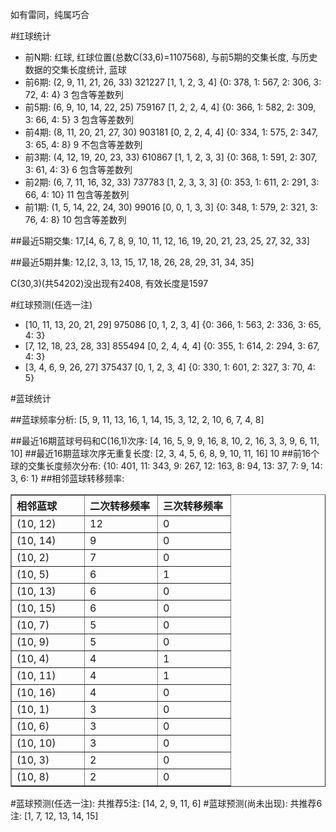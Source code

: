 <!-- 
.. title: 双色球2012048期(2012-04-26)数据分析报告
.. slug: slott-2012048-2012-04-26-report
.. date: 2012-04-27 08:00:00 UTC+08:00
.. tags: Lottery
.. link: 
.. description: 
.. type: text
-->

如有雷同，纯属巧合

<!-- TEASER_END-->

#红球统计

- 前N期: 红球, 红球位置(总数C(33,6)=1107568), 与前5期的交集长度, 与历史数据的交集长度统计, 蓝球
- 前6期: (2, 9, 11, 21, 26, 33) 321227 [1, 1, 2, 3, 4] {0: 378, 1: 567, 2: 306, 3: 72, 4: 4} 3 包含等差数列
- 前5期: (6, 9, 10, 14, 22, 25) 759167 [1, 2, 2, 4, 4] {0: 366, 1: 582, 2: 309, 3: 66, 4: 5} 3 包含等差数列
- 前4期: (8, 11, 20, 21, 27, 30) 903181 [0, 2, 2, 4, 4] {0: 334, 1: 575, 2: 347, 3: 65, 4: 8} 9 不包含等差数列
- 前3期: (4, 12, 19, 20, 23, 33) 610867 [1, 1, 2, 3, 3] {0: 368, 1: 591, 2: 307, 3: 61, 4: 3} 6 包含等差数列
- 前2期: (6, 7, 11, 16, 32, 33) 737783 [1, 2, 3, 3, 3] {0: 353, 1: 611, 2: 291, 3: 66, 4: 10} 11 包含等差数列
- 前1期: (1, 5, 14, 22, 24, 30) 99016 [0, 0, 1, 3, 3] {0: 348, 1: 579, 2: 321, 3: 76, 4: 8} 10 包含等差数列

##最近5期交集:
17,[4, 6, 7, 8, 9, 10, 11, 12, 16, 19, 20, 21, 23, 25, 27, 32, 33]

##最近5期并集:
12,[2, 3, 13, 15, 17, 18, 26, 28, 29, 31, 34, 35]

C(30,3)(共54202)没出现有2408, 
有效长度是1597

#红球预测(任选一注)

- [10, 11, 13, 20, 21, 29] 975086 [0, 1, 2, 3, 4] {0: 366, 1: 563, 2: 336, 3: 65, 4: 3}
- [7, 12, 18, 23, 28, 33] 855494 [0, 2, 4, 4, 4] {0: 355, 1: 614, 2: 294, 3: 67, 4: 3}
- [3, 4, 6, 9, 26, 27] 375437 [0, 1, 2, 3, 4] {0: 330, 1: 601, 2: 327, 3: 70, 4: 5}

#蓝球统计

##蓝球频率分析:
[5, 9, 11, 13, 16, 1, 14, 15, 3, 12, 2, 10, 6, 7, 4, 8]

##最近16期蓝球号码和C(16,1)次序:
[4, 16, 5, 9, 9, 16, 8, 10, 2, 16, 3, 3, 9, 6, 11, 10]
##最近16期蓝球次序无重复长度:
[2, 3, 4, 5, 6, 8, 9, 10, 11, 16] 10
##前16个球的交集长度频次分布:
{10: 401, 11: 343, 9: 267, 12: 163, 8: 94, 13: 37, 7: 9, 14: 3, 6: 1}
##相邻蓝球转移频率:
<table border="1" class="table table-striped dataframe">
  <thead>
    <tr style="text-align: left;">
      <th style="min-width: 100px;">相邻蓝球</th>
      <th style="min-width: 100px;">二次转移频率</th>
      <th style="min-width: 100px;">三次转移频率</th>
    </tr>
  </thead>
  <tbody>
    <tr>
      <td> (10, 12)</td>
      <td> 12</td>
      <td> 0</td>
    </tr>
    <tr>
      <td> (10, 14)</td>
      <td>  9</td>
      <td> 0</td>
    </tr>
    <tr>
      <td>  (10, 2)</td>
      <td>  7</td>
      <td> 0</td>
    </tr>
    <tr>
      <td>  (10, 5)</td>
      <td>  6</td>
      <td> 1</td>
    </tr>
    <tr>
      <td> (10, 13)</td>
      <td>  6</td>
      <td> 0</td>
    </tr>
    <tr>
      <td> (10, 15)</td>
      <td>  6</td>
      <td> 0</td>
    </tr>
    <tr>
      <td>  (10, 7)</td>
      <td>  5</td>
      <td> 0</td>
    </tr>
    <tr>
      <td>  (10, 9)</td>
      <td>  5</td>
      <td> 0</td>
    </tr>
    <tr>
      <td>  (10, 4)</td>
      <td>  4</td>
      <td> 1</td>
    </tr>
    <tr>
      <td> (10, 11)</td>
      <td>  4</td>
      <td> 1</td>
    </tr>
    <tr>
      <td> (10, 16)</td>
      <td>  4</td>
      <td> 0</td>
    </tr>
    <tr>
      <td>  (10, 1)</td>
      <td>  3</td>
      <td> 0</td>
    </tr>
    <tr>
      <td>  (10, 6)</td>
      <td>  3</td>
      <td> 0</td>
    </tr>
    <tr>
      <td> (10, 10)</td>
      <td>  3</td>
      <td> 0</td>
    </tr>
    <tr>
      <td>  (10, 3)</td>
      <td>  2</td>
      <td> 0</td>
    </tr>
    <tr>
      <td>  (10, 8)</td>
      <td>  2</td>
      <td> 0</td>
    </tr>
  </tbody>
</table>
#蓝球预测(任选一注):
共推荐5注: [14, 2, 9, 11, 6]
#蓝球预测(尚未出现):
共推荐6注: [1, 7, 12, 13, 14, 15]

